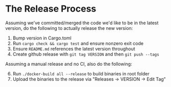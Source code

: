 # The Release Process

Assuming we've committed/merged the code we'd like to be in the latest version, do the following to actually release the new version:

1. Bump version in Cargo.toml
2. Run `cargo check && cargo test` and ensure nonzero exit code
4. Ensure `README.md` references the latest version throughout
5. Create github release with `git tag VERSION` and then `git push --tags`

Assuming a manual release and no CI, also do the following:

6. Run `./docker-build all --release` to build binaries in root folder
7. Upload the binaries to the release via "Releases -> VERSION -> Edit Tag"